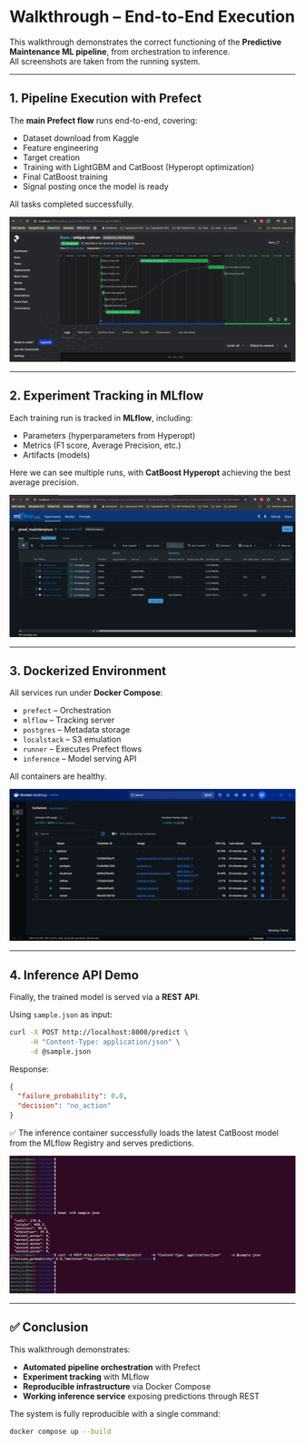 # Walkthrough – End-to-End Execution

This walkthrough demonstrates the correct functioning of the **Predictive Maintenance ML pipeline**, from orchestration to inference.  
All screenshots are taken from the running system.

---

## 1. Pipeline Execution with Prefect
The **main Prefect flow** runs end-to-end, covering:
- Dataset download from Kaggle
- Feature engineering
- Target creation
- Training with LightGBM and CatBoost (Hyperopt optimization)
- Final CatBoost training
- Signal posting once the model is ready

All tasks completed successfully.  

![Prefect Flow](prefect_run.png)

---

## 2. Experiment Tracking in MLflow
Each training run is tracked in **MLflow**, including:
- Parameters (hyperparameters from Hyperopt)
- Metrics (F1 score, Average Precision, etc.)
- Artifacts (models)

Here we can see multiple runs, with **CatBoost Hyperopt** achieving the best average precision.  

![MLflow Runs](mlflow_runs.png)

---

## 3. Dockerized Environment
All services run under **Docker Compose**:
- `prefect` – Orchestration
- `mlflow` – Tracking server
- `postgres` – Metadata storage
- `localstack` – S3 emulation
- `runner` – Executes Prefect flows
- `inference` – Model serving API

All containers are healthy.  

![Docker Compose](docker_compose.png)

---

## 4. Inference API Demo
Finally, the trained model is served via a **REST API**.  

Using `sample.json` as input:
```bash
curl -X POST http://localhost:8000/predict \
     -H "Content-Type: application/json" \
     -d @sample.json
````

Response:

```json
{
  "failure_probability": 0.0,
  "decision": "no_action"
}
```

✅ The inference container successfully loads the latest CatBoost model from the MLflow Registry and serves predictions.

![Inference Request](inference_request.png)

---

## ✅ Conclusion

This walkthrough demonstrates:

* **Automated pipeline orchestration** with Prefect
* **Experiment tracking** with MLflow
* **Reproducible infrastructure** via Docker Compose
* **Working inference service** exposing predictions through REST

The system is fully reproducible with a single command:

```bash
docker compose up --build
```

